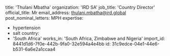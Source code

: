 title: 'Thulani Mbatha'
organization: 'IRD SA'
job_title: 'Country Director'
official_title: Mr
email_address: thulani.mbatha@ird.global
post_nominal_letters: MPH
expertise:
  - hypertension
  - salt
country:
  - 'South Africa'
works_in: 'South Africa, Zimbabwe and Nigeria'
import_id: 8441d1d6-7f0e-442b-9fa0-32e594a4e4bb
id: 31c9edce-04e1-44e6-b531-6a6e2a1ccaa4
